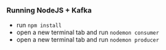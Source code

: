 ### Running NodeJS + Kafka

* run `npm install`
* open a new terminal tab and run `nodemon consumer`
* open a new terminal tab and run `nodemon producer`

